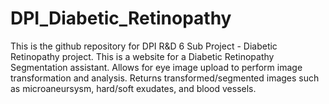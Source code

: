 # DPI_Diabetic_Retinopathy
This is the github repository for DPI R&D 6 Sub Project - Diabetic Retinopathy project.
This is a website for a Diabetic Retinopathy Segmentation assistant. Allows for eye image upload to perform
image transformation and analysis. Returns transformed/segmented images such as microaneursysm, hard/soft exudates, 
and blood vessels.
